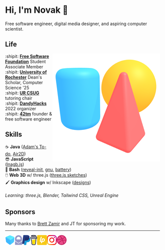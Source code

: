 Hi, I'm Novak :wave:
====================

Free software engineer, digital media designer, and aspiring computer scientist.

Life
----

<img align="right" src="img/scene.png">

:shipit: [**Free Software Foundation**][fsf] Student Associate Member  
:shipit: [**University of Rochester**][ur] Dean's Scholar, Computer Science '25  
:shipit: [**UR CSUG**][csug] tutoring chair  
:shipit: [**DandyHacks**][dandyhacks] 2022 organizer  
:shipit: [**42tm**][42tm] founder & free software engineer

[fsf]:  https://fsf.org
[ur]: https://rochester.edu
[csug]: https://ur-csug.org
[dandyhacks]: https://dandyhacks.net
[42tm]: https://github.com/42tm

Skills
------

:coffee:         **Java** ([Adam's To-do][1], [Air2D][2])  
:sunglasses:     **JavaScript** ([lnagb.js][3])  
:ox:             **Bash** ([reveal-init][4], [gnu][5], [battery][6])  
:computer_mouse: **Web 3D** w/ three.js ([three.js sketches][7])  
:paintbrush:     **Graphics design** w/ Inkscape ([designs][8])

###### Learning: three.js, Blender, Tailwind CSS, Unreal Engine

[1]: https://novakcgx.me/adams-todo
[2]: https://novakcgx.me/Air2D
[3]: https://novakcgx.me/lnagb.js
[4]: https://novakcgx.me/reveal-init
[5]: https://novakcgx.me/gnu
[6]: https://novakcgx.me/battery
[7]: https://novakcgx.me/three.js-sketches
[8]: https://novakcgx.me/designs

Sponsors
--------

[brettz9]: http://brett-zamir.me

Many thanks to [Brett Zamir][brettz9] and JT for sponsoring my work.

- - -

<a href="https://novakcgx.me">
    <img height="32" align="left" alt="Website" src="img/icons/personal.png" />
</a>

<a href="mailto:hi@novakcgx.me">
    <img height="32" align="left" alt="Mail" src="img/icons/protonmail.png" />
</a>

<a href="https://paypal.me/dnguy38">
    <img height="32" align="left" alt="Buy Me a Coffee" src="img/icons/paypal.png" />
</a>

<a href="https://www.buymeacoffee.com/novakcgx">
    <img height="32" align="left" alt="Buy Me a Coffee" src="img/icons/buymeacoffee.png" />
</a>

<a href="https://liberapay.com/novakcgx">
    <img height="32" align="left" alt="Liberapay" src="img/icons/liberapay.png" />
</a>

<a href="https://www.instagram.com/thechonkypenguin">
    <img height="32" align="left" alt="Instagram" src="img/icons/instagram.png" />
</a>

<a href="https://dribbble.com/novakcgx">
    <img height="32" align="left" alt="Dribbble" src="img/icons/dribbble.png" />
</a>
